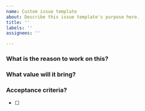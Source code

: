 ```yaml
---
name: Custom issue template
about: Describe this issue template's purpose here.
title: ''
labels: ''
assignees: ''

---
```


### What is the reason to work on this?

### What value will it bring?

### Acceptance criteria?

- [ ]
